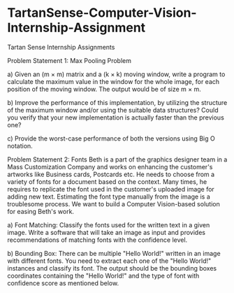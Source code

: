 # TartanSense-Computer-Vision-Internship-Assignment
Tartan Sense Internship Assignments

Problem Statement 1:
Max Pooling Problem

a) Given an (m × m) matrix and a (k × k) moving window, write a program to calculate the maximum value in the window for the whole image, for each position of the moving window. The output would be of size m × m.

b) Improve the performance of this implementation, by utilizing the structure of the maximum window and/or using the suitable data structures? Could you verify that your new implementation is actually faster than the previous one?

c) Provide the worst-case performance of both the versions using Big O notation.


Problem Statement 2:
Fonts
Beth is a part of the graphics designer team in a Mass Customization Company and works on enhancing the customer's artworks like Business cards, Postcards etc. He needs to choose from a variety of fonts for a document based on the context. Many times, he requires to replicate the font used in the customer's uploaded image for adding new text. Estimating the font type manually from the image is a troublesome process. We want to build a Computer Vision-based solution for easing Beth's work.

a) Font Matching: Classify the fonts used for the written text in a given image. Write a software that will take an image as input and provides recommendations of matching fonts with the confidence level.

b) Bounding Box: There can be multiple "Hello World!" written in an image with different fonts. You need to extract each one of the "Hello World!" instances and classify its font. The output should be the bounding boxes coordinates containing the "Hello World!" and the type of font with confidence score as mentioned below.
